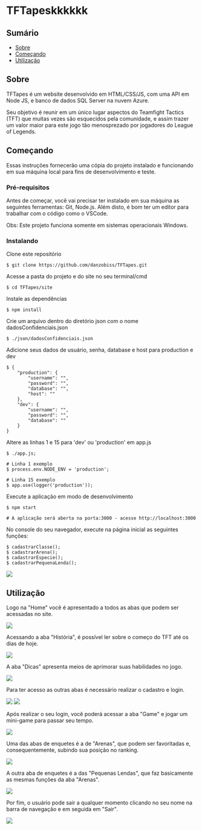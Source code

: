 # TFTapeskkkkkk

## Sumário

- [Sobre](#sobre)
- [Começando](#comecando)
- [Utilização](#utilizacao)

## Sobre <a name = "sobre"></a>

TFTapes é um website desenvolvido em HTML/CSS/JS, com uma API em Node JS, e banco de dados SQL Server na nuvem Azure.

Seu objetivo é reunir em um único lugar aspectos do Teamfight Tactics (TFT) que muitas vezes são esquecidos pela comunidade, e assim trazer um valor maior para este jogo tão menosprezado por jogadores do League of Legends.

## Começando <a name = "comecando"></a>

Essas instruções fornecerão uma cópia do projeto instalado e funcionando em sua máquina local para fins de desenvolvimento e teste.

### Pré-requisitos
Antes de começar, você vai precisar ter instalado em sua máquina as seguintes ferramentas: Git, Node.js. Além disto, é bom ter um editor para trabalhar com o código como o VSCode.

Obs: Este projeto funciona somente em sistemas operacionais Windows.

### Instalando

Clone este repositório

```
$ git clone https://github.com/danzobiss/TFTapes.git
```

Acesse a pasta do projeto e do site no seu terminal/cmd

```
$ cd TFTapes/site
```

Instale as dependências

```
$ npm install
```

Crie um arquivo dentro do diretório json com o nome dadosConfidenciais.json

```
$ ./json/dadosConfidenciais.json
```

Adicione seus dados de usuário, senha, database e host para production e dev

```
$ {
    "production": {
        "username": "",
        "password": "",
        "database": "",
        "host": ""
    },
    "dev": {
        "username": "",
        "password": "",
        "database": ""
    }
}
```

Altere as linhas 1 e 15 para 'dev' ou 'production' em app.js

```
$ ./app.js;

# Linha 1 exemplo
$ process.env.NODE_ENV = 'production';

# Linha 15 exemplo
$ app.use(logger('production'));
```

Execute a aplicação em modo de desenvolvimento

```
$ npm start

# A aplicação será aberta na porta:3000 - acesse http://localhost:3000
```

No console do seu navegador, execute na página inicial as seguintes funções:

```
$ cadastrarClasse();
$ cadastrarArena();
$ cadastrarEspecie();
$ cadastrarPequenaLenda();
```


<img src="./site/public/assets/readme/printHome.png">

## Utilização <a name = "utilizacao"></a>

Logo na "Home" você é apresentado a todos as abas que podem ser acessadas no site.

<img src="./site/public/assets/readme/printHome.png">


Acessando a aba "História", é possível ler sobre o começo do TFT até os dias de hoje.

<img src="./site/public/assets/readme/printHistoria.png">


A aba "Dicas" apresenta meios de aprimorar suas habilidades no jogo.

<img src="./site/public/assets/readme/printDicas.png">


Para ter acesso as outras abas é necessário realizar o cadastro e login.

<img src="./site/public/assets/readme/printCadastro.png">
<img src="./site/public/assets/readme/printLogin.png">


Após realizar o seu login, você poderá acessar a aba "Game" e jogar um mini-game para passar seu tempo.

<img src="./site/public/assets/readme/printGame.png">


Uma das abas de enquetes é a de "Arenas", que podem ser favoritadas e, consequentemente, subindo sua posição no ranking.

<img src="./site/public/assets/readme/printArena.png">


A outra aba de enquetes é a das "Pequenas Lendas", que faz basicamente as mesmas funções da aba "Arenas".

<img src="./site/public/assets/readme/printLenda.png">


Por fim, o usuário pode sair a qualquer momento clicando no seu nome na barra de navegação e em seguida em "Sair".

<img src="./site/public/assets/readme/printSair.png">


